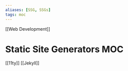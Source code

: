 ```yaml
---
aliases: [SSG, SSGs]
tags: moc
---
```

[[Web Development]]
# Static Site Generators MOC

[[11ty]]
[[Jekyll]]